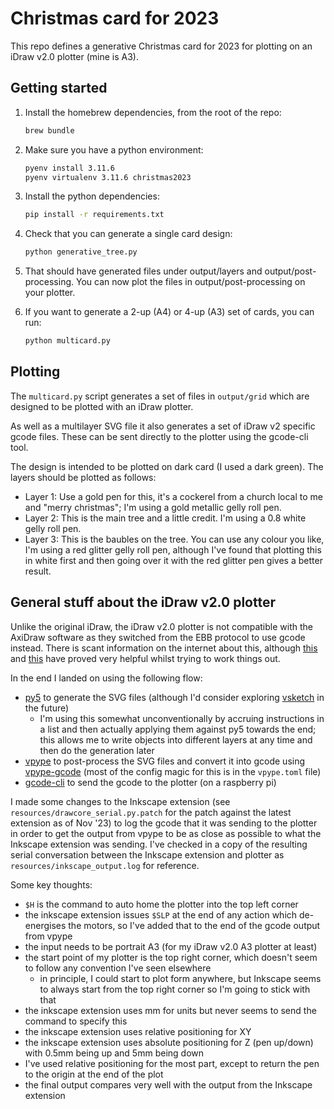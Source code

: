 Christmas card for 2023
=======================

This repo defines a generative Christmas card for 2023 for plotting on an iDraw v2.0 plotter (mine is A3).

Getting started
---------------

1. Install the homebrew dependencies, from the root of the repo:
    ```bash
    brew bundle
    ```

2. Make sure you have a python environment:
    ```bash
    pyenv install 3.11.6
    pyenv virtualenv 3.11.6 christmas2023
    ```

3. Install the python dependencies:
    ```bash
    pip install -r requirements.txt
    ```

4. Check that you can generate a single card design:
    ```bash
    python generative_tree.py
    ```

5. That should have generated files under output/layers and output/post-processing. You can now plot the files in output/post-processing on your plotter.

6. If you want to generate a 2-up (A4) or 4-up (A3) set of cards, you can run:
    ```bash
    python multicard.py
    ```
   
Plotting
--------

The `multicard.py` script generates a set of files in `output/grid` which are designed to be plotted with an iDraw plotter.

As well as a multilayer SVG file it also generates a set of iDraw v2 specific gcode files. These can be sent directly to
the plotter using the gcode-cli tool.

The design is intended to be plotted on dark card (I used a dark green). The layers should be plotted as follows:
  - Layer 1: Use a gold pen for this, it's a cockerel from a church local to me and "merry christmas"; I'm using a gold metallic gelly roll pen.
  - Layer 2: This is the main tree and a little credit. I'm using a 0.8 white gelly roll pen.
  - Layer 3: This is the baubles on the tree. You can use any colour you like, I'm using a red glitter gelly roll pen, although I've found that plotting this in white first and then going over it with the red glitter pen gives a better result.


General stuff about the iDraw v2.0 plotter
------------------------------------------

Unlike the original iDraw, the iDraw v2.0 plotter is not compatible with the AxiDraw software as they switched from the EBB protocol to use gcode instead. There is scant information on the internet about this, although [this](https://github.com/gamk67/idraw2linux/blob/925073a5b550bf1b0b20225f7e604967682c622d/README.md) and [this](https://github.com/bbaudry/swart-studio/blob/main/penplotting/README.md) have proved very helpful whilst trying to work things out.

In the end I landed on using the following flow:
 - [py5](http://py5coding.org/index.html) to generate the SVG files (although I'd consider exploring [vsketch](https://github.com/abey79/vsketch) in the future)
   - I'm using this somewhat unconventionally by accruing instructions in a list and then actually applying them against py5 towards the end; this allows me to write objects into different layers at any time and then do the generation later
 - [vpype](https://github.com/abey79/vpype) to post-process the SVG files and convert it into gcode using [vpype-gcode](https://github.com/plottertools/vpype-gcode) (most of the config magic for this is in the `vpype.toml` file)
 - [gcode-cli](https://github.com/hzeller/gcode-cli) to send the gcode to the plotter (on a raspberry pi)

I made some changes to the Inkscape extension (see `resources/drawcore_serial.py.patch` for the patch against the latest extension as of Nov '23) to log the gcode that it was sending to the plotter in order to get the output from vpype to be as close as possible to what the Inkscape extension was sending. I've checked in a copy of the resulting serial conversation between the Inkscape extension and plotter as `resources/inkscape_output.log` for reference.

Some key thoughts:
 - `$H` is the command to auto home the plotter into the top left corner
 - the inkscape extension issues `$SLP` at the end of any action which de-energises the motors, so I've added that to the end of the gcode output from vpype
 - the input needs to be portrait A3 (for my iDraw v2.0 A3 plotter at least)
 - the start point of my plotter is the top right corner, which doesn't seem to follow any convention I've seen elsewhere
   - in principle, I could start to plot form anywhere, but Inkscape seems to always start from the top right corner so I'm going to stick with that
 - the inkscape extension uses mm for units but never seems to send the command to specify this
 - the inkscape extension uses relative positioning for XY
 - the inkscape extension uses absolute positioning for Z (pen up/down) with 0.5mm being up and 5mm being down
 - I've used relative positioning for the most part, except to return the pen to the origin at the end of the plot
 - the final output compares very well with the output from the Inkscape extension
